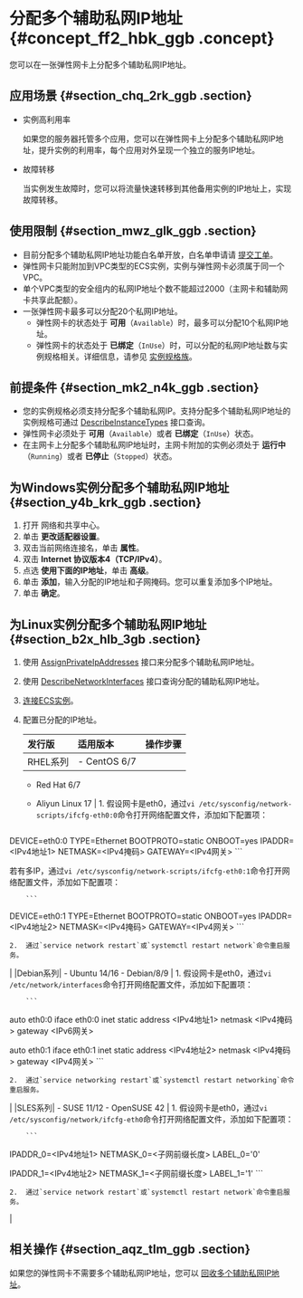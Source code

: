 # 分配多个辅助私网IP地址 {#concept_ff2_hbk_ggb .concept}

您可以在一张弹性网卡上分配多个辅助私网IP地址。

## 应用场景 {#section_chq_2rk_ggb .section}

-   实例高利用率

    如果您的服务器托管多个应用，您可以在弹性网卡上分配多个辅助私网IP地址，提升实例的利用率，每个应用对外呈现一个独立的服务IP地址。

-   故障转移

    当实例发生故障时，您可以将流量快速转移到其他备用实例的IP地址上，实现故障转移。


## 使用限制 {#section_mwz_glk_ggb .section}

-   目前分配多个辅助私网IP地址功能白名单开放，白名单申请请 [提交工单](https://selfservice.console.aliyun.com/ticket/createIndex.htm)。
-   弹性网卡只能附加到VPC类型的ECS实例，实例与弹性网卡必须属于同一个VPC。
-   单个VPC类型的安全组内的私网IP地址个数不能超过2000（主网卡和辅助网卡共享此配额）。
-   一张弹性网卡最多可以分配20个私网IP地址。
    -   弹性网卡的状态处于 **可用**（`Available`）时，最多可以分配10个私网IP地址。
    -   弹性网卡的状态处于 **已绑定**（`InUse`）时，可以分配的私网IP地址数与实例规格相关。详细信息，请参见 [实例规格族](../../../../../cn.zh-CN/实例/选择实例规格/实例规格族汇总.md#)。

## 前提条件 {#section_mk2_n4k_ggb .section}

-   您的实例规格必须支持分配多个辅助私网IP。支持分配多个辅助私网IP地址的实例规格可通过 [DescribeInstanceTypes](../../../../../cn.zh-CN/API参考/实例/DescribeInstanceTypes.md#) 接口查询。
-   弹性网卡必须处于 **可用**（`Available`）或者 **已绑定**（`InUse`）状态。
-   在主网卡上分配多个辅助私网IP地址时，主网卡附加的实例必须处于 **运行中**（`Running`）或者 **已停止**（`Stopped`）状态。

## 为Windows实例分配多个辅助私网IP地址 {#section_y4b_krk_ggb .section}

1.  打开 网络和共享中心。
2.  单击 **更改适配器设置**。
3.  双击当前网络连接名，单击 **属性**。
4.  双击 **Internet 协议版本4（TCP/IPv4）**。
5.  点选 **使用下面的IP地址**，单击 **高级**。
6.  单击 **添加**，输入分配的IP地址和子网掩码。您可以重复添加多个IP地址。
7.  单击 **确定**。

## 为Linux实例分配多个辅助私网IP地址 {#section_b2x_hlb_3gb .section}

1.  使用 [AssignPrivateIpAddresses](../../../../../cn.zh-CN/API参考/弹性网卡/AssignPrivateIpAddresses.md#) 接口来分配多个辅助私网IP地址。
2.  使用 [DescribeNetworkInterfaces](../../../../../cn.zh-CN/API参考/弹性网卡/DescribeNetworkInterfaces.md#) 接口查询分配的辅助私网IP地址。
3.  [连接ECS实例](cn.zh-CN/实例/连接实例/连接Linux实例/使用管理终端连接Linux实例.md#)。
4.  配置已分配的IP地址。

    |发行版|适用版本|操作步骤|
    |:--|:---|:---|
    |RHEL系列|     -   CentOS 6/7
    -   Red Hat 6/7
    -   Aliyun Linux 17
 |     1.  假设网卡是eth0，通过`vi /etc/sysconfig/network-scripts/ifcfg-eth0:0`命令打开网络配置文件，添加如下配置项：

        ```
DEVICE=eth0:0
TYPE=Ethernet
BOOTPROTO=static
ONBOOT=yes
IPADDR=<IPv4地址1>
NETMASK=<IPv4掩码>
GATEWAY=<IPv4网关>
        ```

若有多IP，通过`vi /etc/sysconfig/network-scripts/ifcfg-eth0:1`命令打开网络配置文件，添加如下配置项：

        ```
DEVICE=eth0:1
TYPE=Ethernet
BOOTPROTO=static
ONBOOT=yes
IPADDR=<IPv4地址2>
NETMASK=<IPv4掩码>
GATEWAY=<IPv4网关>
        ```

    2.  通过`service network restart`或`systemctl restart network`命令重启服务。
 |
    |Debian系列|     -   Ubuntu 14/16
    -   Debian/8/9
 |     1.  假设网卡是eth0，通过`vi /etc/network/interfaces`命令打开网络配置文件，添加如下配置项：

        ```
auto eth0:0
iface eth0:0 inet static
address <IPv4地址1>
netmask <IPv4掩码>
gateway <IPv6网关>

auto eth0:1
iface eth0:1 inet static
address  <IPv4地址2>
netmask <IPv4掩码>
gateway <IPv4网关>
        ```

    2.  通过`service networking restart`或`systemctl restart networking`命令重启服务。
 |
    |SLES系列|     -   SUSE 11/12
    -   OpenSUSE 42
 |     1.  假设网卡是eth0，通过`vi /etc/sysconfig/network/ifcfg-eth0`命令打开网络配置文件，添加如下配置项：

        ```
IPADDR_0=<IPv4地址1>
NETMASK_0=<子网前缀长度>
LABEL_0='0'

IPADDR_1=<IPv4地址2>
NETMASK_1=<子网前缀长度>
LABEL_1='1'
        ```

    2.  通过`service network restart`或`systemctl restart network`命令重启服务。
 |


## 相关操作 {#section_aqz_tlm_ggb .section}

如果您的弹性网卡不需要多个辅助私网IP地址，您可以 [回收多个辅助私网IP地址](cn.zh-CN/网络/弹性网卡/回收多个辅助私网IP地址.md#)。

